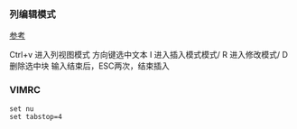 ### 列编辑模式

[参考](http://sharkyan.blog.51cto.com/536264/283982)

Ctrl+v 进入列视图模式
方向键选中文本
I 进入插入模式模式/ R 进入修改模式/ D 删除选中块
输入结束后，ESC两次，结束插入


### VIMRC

    set nu
    set tabstop=4



